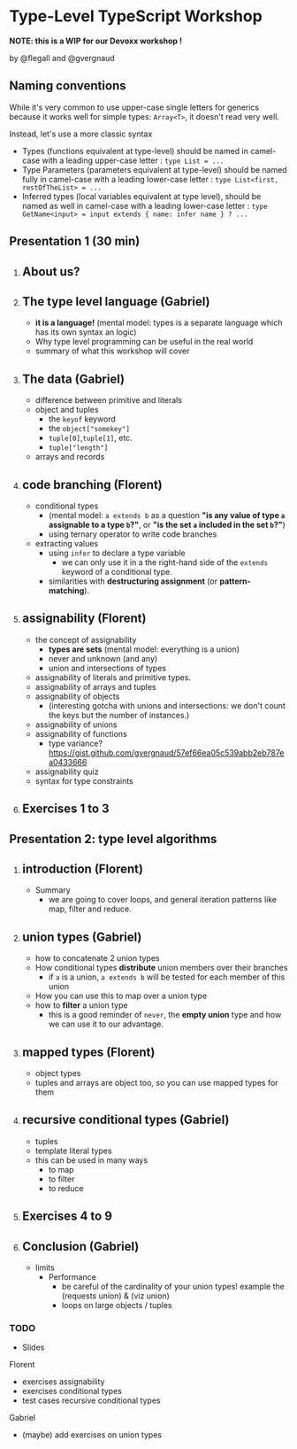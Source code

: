 # Type-Level TypeScript Workshop

**NOTE: this is a WIP for our Devoxx workshop !**

by @flegall and @gvergnaud

## Naming conventions

While it's very common to use upper-case single letters for generics because it works well for simple types: `Array<T>`, it doesn't read very well.

Instead, let's use a more classic syntax

- Types (functions equivalent at type-level) should be named in camel-case with a leading upper-case letter : `type List = ...`
- Type Parameters (parameters equivalent at type-level) should be named fully in camel-case with a leading lower-case letter : `type List<first, restOfTheList> = ...`
- Inferred types (local variables equivalent at type level), should be named as well in camel-case with a leading lower-case letter : `type GetName<input> = input extends { name: infer name } ? ...`

## Presentation 1 (30 min)

1. ## About us?
1. ## The type level language (Gabriel)
   - **it is a language!** (mental model: types is a separate language which has its own syntax an logic)
   - Why type level programming can be useful in the real world
   - summary of what this workshop will cover
1. ## The data (Gabriel)
   - difference between primitive and literals
   - object and tuples
     - the `keyof` keyword
     - the `object["somekey"]`
     - `tuple[0]`,`tuple[1]`, etc.
     - `tuple["length"]`
   - arrays and records
1. ## code branching (Florent)
   - conditional types
     - (mental model: `a extends b` as a question **"is any value of type `a` assignable to a type `b`?"**, or **"is the set `a` included in the set `b`?"**)
     - using ternary operator to write code branches
   - extracting values
     - using `infer` to declare a type variable
       - we can only use it in a the right-hand side of the `extends` keyword of a conditional type.
     - similarities with **destructuring assignment** (or **pattern-matching**).
1. ## assignability (Florent)
   - the concept of assignability
     - **types are sets** (mental model: everything is a union)
     - never and unknown (and any)
     - union and intersections of types
   - assignability of literals and primitive types.
   - assignability of arrays and tuples
   - assignability of objects
     - (interesting gotcha with unions and intersections: we don't count the keys but the number of instances.)
   - assignability of unions
   - assignability of functions
     - type variance? https://gist.github.com/gvergnaud/57ef66ea05c539abb2eb787ea0433666
   - assignability quiz
   - syntax for type constraints
1. ## Exercises 1 to 3

## Presentation 2: type level algorithms

1. ## introduction (Florent)
   - Summary
     - we are going to cover loops, and general iteration patterns like map, filter and reduce.
2. ## union types (Gabriel)
   - how to concatenate 2 union types
   - How conditional types **distribute** union members over their branches
     - if `a` is a union, `a extends b` will be tested for each member of this union
   - How you can use this to map over a union type
   - how to **filter** a union type
     - this is a good reminder of `never`, the **empty union** type
       and how we can use it to our advantage.
3. ## mapped types (Florent)
   - object types
   - tuples and arrays are object too, so you can use mapped types for them
4. ## recursive conditional types (Gabriel)
   - tuples
   - template literal types
   - this can be used in many ways
     - to map
     - to filter
     - to reduce
5. ## Exercises 4 to 9
6. ## Conclusion (Gabriel)
   - limits
     - Performance
       - be careful of the cardinality of your union types! example the (requests union) & (viz union)
       - loops on large objects / tuples

### TODO

- Slides

Florent

- exercises assignability
- exercises conditional types
- test cases recursive conditional types

Gabriel

- (maybe) add exercises on union types
